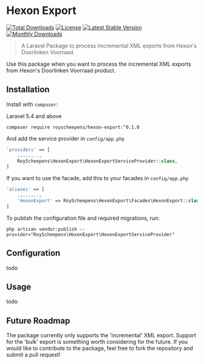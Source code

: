 # Hexon Export

[![Total Downloads](https://poser.pugx.org/royscheepens/hexon-export/downloads)](https://packagist.org/packages/royscheepens/hexon-export)
[![License](https://poser.pugx.org/royscheepens/hexon-export/license)](https://packagist.org/packages/royscheepens/hexon-export)
[![Latest Stable Version](https://poser.pugx.org/royscheepens/hexon-export/v/stable)](https://packagist.org/packages/royscheepens/hexon-export)
[![Monthly Downloads](https://poser.pugx.org/royscheepens/hexon-export/d/monthly)](https://packagist.org/packages/royscheepens/hexon-export)

> A Laravel Package to process imcremental XML exports from Hexon's Doorlinken Voorraad. 

Use this package when you want to process the incremental XML exports from Hexon's Doorlinken Voorraad product.

## Installation
Install with `composer`:

Laravel 5.4 and above
```
composer require royscheepens/hexon-export:^0.1.0
```

And add the service provider in `config/app.php`
```php
'providers' => [
    ........,
    RoyScheepens\HexonExport\HexonExportServiceProvider::class,
]
```

If you want to use the facade, add this to your facades in `config/app.php`

```php
'aliases' => [
    ........,
    'HexonExport' => RoyScheepens\HexonExport\Facades\HexonExport::class,
]

```

To publish the configuration file and required migrations, run:
```
php artisan vendor:publish --provider="RoyScheepens\HexonExport\HexonExportServiceProvider"
```

## Configuration

todo

## Usage

todo

## Future Roadmap

The package currently only supports the 'incremental' XML export. Support for the 'bulk' export is something worth considering for the future. If you would like to contribute to the package, feel free to fork the repository and submit a pull request!